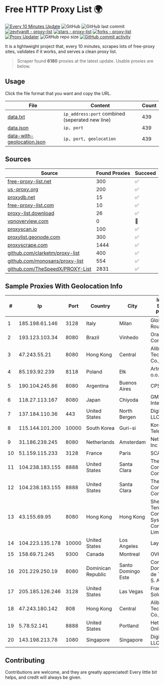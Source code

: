 
# Free HTTP Proxy List 🌍

[![Every 10 Minutes Update](https://github.com/mertguvencli/http-proxy-list/actions/workflows/main.yml/badge.svg?branch=main)](https://github.com/mertguvencli/http-proxy-list/actions/workflows/main.yml)
![GitHub](https://img.shields.io/github/license/mertguvencli/http-proxy-list)
![GitHub last commit](https://img.shields.io/github/last-commit/mertguvencli/http-proxy-list)
[![zevtyardt - proxy-list](https://img.shields.io/static/v1?label=zevtyardt&message=proxy-list&color=blue&logo=github)](https://github.com/zevtyardt/proxy-list "Go to GitHub repo")
[![stars - proxy-list](https://img.shields.io/github/stars/zevtyardt/proxy-list?style=social)](https://github.com/zevtyardt/proxy-list)
[![forks - proxy-list](https://img.shields.io/github/forks/zevtyardt/proxy-list?style=social)](https://github.com/zevtyardt/proxy-list)
[![Proxy Updater](https://github.com/zevtyardt/proxy-list/workflows/Proxy%20Updater/badge.svg)](https://github.com/zevtyardt/proxy-list/actions?query=workflow:"Proxy+Updater")
![GitHub repo size](https://img.shields.io/github/repo-size/zevtyardt/proxy-list)
[![GitHub commit activity](https://img.shields.io/github/commit-activity/m/zevtyardt/proxy-list?logo=commits)](https://github.com/zevtyardt/proxy-list/commits/main)

It is a lightweight project that, every 10 minutes, scrapes lots of free-proxy sites, validates if it works, and serves a clean proxy list.

> Scraper found **6180** proxies at the latest update. Usable proxies are below.

## Usage

Click the file format that you want and copy the URL.

|File|Content|Count|
|----|-------|-----|
|[data.txt](https://raw.githubusercontent.com/mertguvencli/http-proxy-list/main/proxy-list/data.txt)|`ip_address:port` combined (seperated new line)|439|
|[data.json](https://raw.githubusercontent.com/mertguvencli/http-proxy-list/main/proxy-list/data.json)|`ip, port`|439|
|[data-with-geolocation.json](https://raw.githubusercontent.com/mertguvencli/http-proxy-list/main/proxy-list/data-with-geolocation.json)|`ip, port, geolocation`|439|

## Sources

|Source|Found Proxies|Succeed|
|------|-------------|-------|
|[free-proxy-list.net](https://free-proxy-list.net)|300|✅|
|[us-proxy.org](https://www.us-proxy.org)|200|✅|
|[proxydb.net](http://proxydb.net)|15|✅|
|[free-proxy-list.com](https://free-proxy-list.com/?page=&port=&type%5B%5D=http&type%5B%5D=https&up_time=0&search=Search)|10|✅|
|[proxy-list.download](https://www.proxy-list.download/HTTP)|26|✅|
|[vpnoverview.com](https://vpnoverview.com/privacy/anonymous-browsing/free-proxy-servers)|0|🚫|
|[proxyscan.io](https://www.proxyscan.io)|100|✅|
|[proxylist.geonode.com](https://proxylist.geonode.com/api/proxy-list?limit=300&page=1&sort_by=lastChecked&sort_type=desc&protocols=http,https)|300|✅|
|[proxyscrape.com](https://api.proxyscrape.com/v2/?request=displayproxies&protocol=http&timeout=10000&country=all&ssl=all&anonymity=all)|1444|✅|
|[github.com/clarketm/proxy-list](https://raw.githubusercontent.com/clarketm/proxy-list/master/proxy-list-raw.txt)|400|✅|
|[github.com/monosans/proxy-list](https://raw.githubusercontent.com/monosans/proxy-list/main/proxies/http.txt)|554|✅|
|[github.com/TheSpeedX/PROXY-List](https://raw.githubusercontent.com/TheSpeedX/PROXY-List/master/http.txt)|2831|✅|


## Sample Proxies With Geolocation Info

|#|Ip|Port|Country|City|Internet Service Provider|
|-|--|----|-------|----|-------------------------|
|1|185.198.61.146|3128|Italy|Milan|Global Router LLC|
|2|193.123.103.34|8080|Brazil|Vinhedo|Oracle Corporation|
|3|47.243.55.21|8080|Hong Kong|Central|Alibaba (US) Technology Co., Ltd.|
|4|85.193.92.239|8118|Poland|Ełk|Artnet Sp. z o.o.|
|5|190.104.245.86|8080|Argentina|Buenos Aires|CPS|
|6|118.27.113.167|8080|Japan|Chiyoda|GMO Internet, Inc.|
|7|137.184.110.36|443|United States|North Bergen|DigitalOcean, LLC|
|8|115.144.101.200|10000|South Korea|Guri-si|Korea Telecom|
|9|31.186.239.245|8080|Netherlands|Amsterdam|NetSkope Inc|
|10|51.159.115.233|3128|France|Paris|SCALEWAY|
|11|104.238.183.155|8888|United States|Santa Clara|The Constant Company|
|12|104.238.183.155|8888|United States|Santa Clara|The Constant Company|
|13|43.155.69.95|8080|Hong Kong|Hong Kong|Shenzhen Tencent Computer Systems Company Limited|
|14|104.223.135.178|10000|United States|Los Angeles|LayerHost|
|15|158.69.71.245|9300|Canada|Montreal|OVH SAS|
|16|201.229.250.19|8080|Dominican Republic|Santo Domingo Este|Compañía Dominicana de Teléfonos S. A.|
|17|205.185.126.246|3128|United States|Las Vegas|FranTech Solutions|
|18|47.243.180.142|808|Hong Kong|Central|Alibaba (US) Technology Co., Ltd.|
|19|5.78.52.141|8888|United States|Portland|Hetzner Online GmbH|
|20|143.198.213.78|1080|Singapore|Singapore|DigitalOcean, LLC|



## Contributing

Contributions are welcome, and they are greatly appreciated! Every
little bit helps, and credit will always be given.

